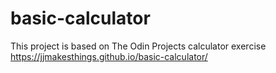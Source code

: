 # basic-calculator
This project is based on The Odin Projects calculator exercise 
https://jjmakesthings.github.io/basic-calculator/
